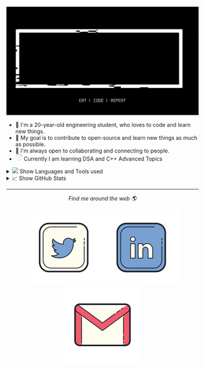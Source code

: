 <!-- markdownlint-disable-next-line -->
<p align="center">
    <img width="1000px" src="readme.gif" alt="hello">
</p>

* :wave: I'm a 20-year-old engineering student, who loves to code and learn new things. <br>
* 🎯 My goal is to contribute to open-source and learn new things as much as possible.<br>
* 🤝 I'm always open to collaborating and connecting to people.<br>
* <img src="https://github.com/kartik-gupta-ij/kartik-gupta-ij/blob/main/octocat-spinner.gif" height="18px"> Currently I am learning DSA and C++ Advanced Topics<br>

<details>
    <summary><img src="https://github.githubassets.com/images/mona-whisper.gif" height="27px">  Show Languages and Tools used
    </summary>
    <p align="left">
<a href="https://docs.microsoft.com/en-us/cpp/?view=msvc-170" target="_blank" rel="noreferrer"><img src="https://raw.githubusercontent.com/danielcranney/readme-generator/main/public/icons/skills/c-colored.svg" width="36" height="36" alt="C" /></a>
<a href="https://www.oracle.com/java/" target="_blank" rel="noreferrer"><img src="https://raw.githubusercontent.com/danielcranney/readme-generator/main/public/icons/skills/java-colored.svg" width="36" height="36" alt="Java" /></a>
<a href="https://www.python.org/" target="_blank" rel="noreferrer"><img src="https://raw.githubusercontent.com/danielcranney/readme-generator/main/public/icons/skills/python-colored.svg" width="36" height="36" alt="Python" /></a>
<a href="https://developer.mozilla.org/en-US/docs/Web/JavaScript" target="_blank" rel="noreferrer"><img src="https://raw.githubusercontent.com/danielcranney/readme-generator/main/public/icons/skills/javascript-colored.svg" width="36" height="36" alt="Javascript" /></a>
<a href="https://developer.mozilla.org/en-US/docs/Glossary/HTML5" target="_blank" rel="noreferrer"><img src="https://raw.githubusercontent.com/danielcranney/readme-generator/main/public/icons/skills/html5-colored.svg" width="36" height="36" alt="HTML5" /></a>
<a href="https://www.w3.org/TR/CSS/#css" target="_blank" rel="noreferrer"><img src="https://raw.githubusercontent.com/danielcranney/readme-generator/main/public/icons/skills/css3-colored.svg" width="36" height="36" alt="CSS3" /></a>
<a href="https://nodejs.org/en/" target="_blank" rel="noreferrer"><img src="https://raw.githubusercontent.com/danielcranney/readme-generator/main/public/icons/skills/nodejs-colored.svg" width="36" height="36" alt="NodeJS" /></a>
<a href="https://expressjs.com/" target="_blank" rel="noreferrer"><img src="https://raw.githubusercontent.com/danielcranney/readme-generator/main/public/icons/skills/express-colored-dark.svg" width="36" height="36" alt="Express" /></a>
<a href="https://www.mysql.com/" target="_blank" rel="noreferrer"><img src="https://raw.githubusercontent.com/danielcranney/readme-generator/main/public/icons/skills/mysql-colored.svg" width="36" height="36" alt="MySQL" /></a> 
    </p>
</details>

<details>
    <summary> 📈 Show GitHub Stats</summary>
    <p align="center">

![Kartik's GitHub activity graph](https://activity-graph.herokuapp.com/graph?username=kartik-gupta-ij&theme=xcode&border_color=white)

<img width="49.7%" src="https://github-readme-stats.vercel.app/api?username=kartik-gupta-ij&show_icons=true&theme=tokyonight&hide_border=true" />
<img width="49.7%" src="https://github-readme-streak-stats.herokuapp.com/?user=kartik-gupta-ij&show_icons=true&theme=tokyonight&hide_border=true" /
    </p>
</details>
<hr>
<p align="center">
    <i>Find me around the web 🌎</i>
    <p align="center">
        <a href="https://twitter.com/KartikGupta7267" alt="Twitter"><img
                src="https://github.com/kartik-gupta-ij/kartik-gupta-ij/blob/main/assests/twitter.svg"></a>
        <a href="https://www.linkedin.com/in/kartik-gupta-ij/" alt="Linkedin"><img
                src="https://github.com/kartik-gupta-ij/kartik-gupta-ij/blob/main/assests/linkedin.svg"></a>
        <a href="mailto:kartikgupta7267@gmail.com" alt="gmail"><img
                src="https://github.com/kartik-gupta-ij/kartik-gupta-ij/blob/main/assests/gmail.svg"></a>
    </p>
</p>
